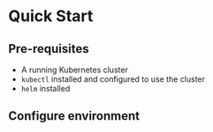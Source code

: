 # Quick Start

## Pre-requisites

* A running Kubernetes cluster
* `kubectl` installed and configured to use the cluster
* `helm` installed

## Configure environment

